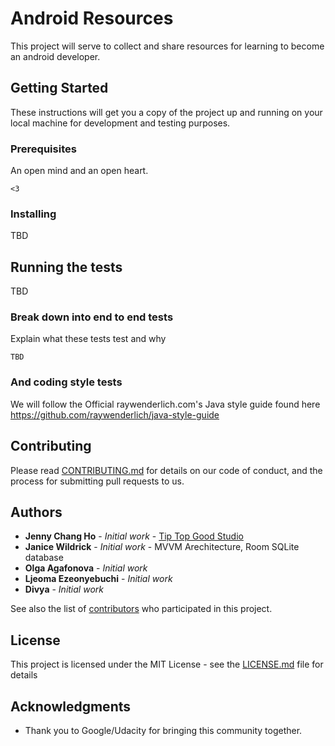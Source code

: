 # Android Resources

This project will serve to collect and share resources for learning to become an android developer.

## Getting Started

These instructions will get you a copy of the project up and running on your local machine for development and testing purposes.

### Prerequisites

An open mind and an open heart.

```
<3
```

### Installing

TBD


## Running the tests

TBD

### Break down into end to end tests

Explain what these tests test and why

```
TBD
```

### And coding style tests

We will follow the Official raywenderlich.com's Java style guide found here https://github.com/raywenderlich/java-style-guide


## Contributing

Please read [CONTRIBUTING.md](https://gist.github.com/PurpleBooth/b24679402957c63ec426) for details on our code of conduct, and the process for submitting pull requests to us.


## Authors

* **Jenny Chang Ho** - *Initial work* - [Tip Top Good Studio](http://tiptopgoodstudio.com)
* **Janice Wildrick** - *Initial work* - MVVM Arechitecture, Room SQLite database
* **Olga Agafonova** - *Initial work*
* **Ljeoma Ezeonyebuchi** - *Initial work*
* **Divya** - *Initial work*


See also the list of [contributors](https://github.com/dynamite8/resources-android-dev/graphs/contributors) who participated in this project.

## License

This project is licensed under the MIT License - see the [LICENSE.md](LICENSE.md) file for details

## Acknowledgments

* Thank you to Google/Udacity for bringing this community together.
